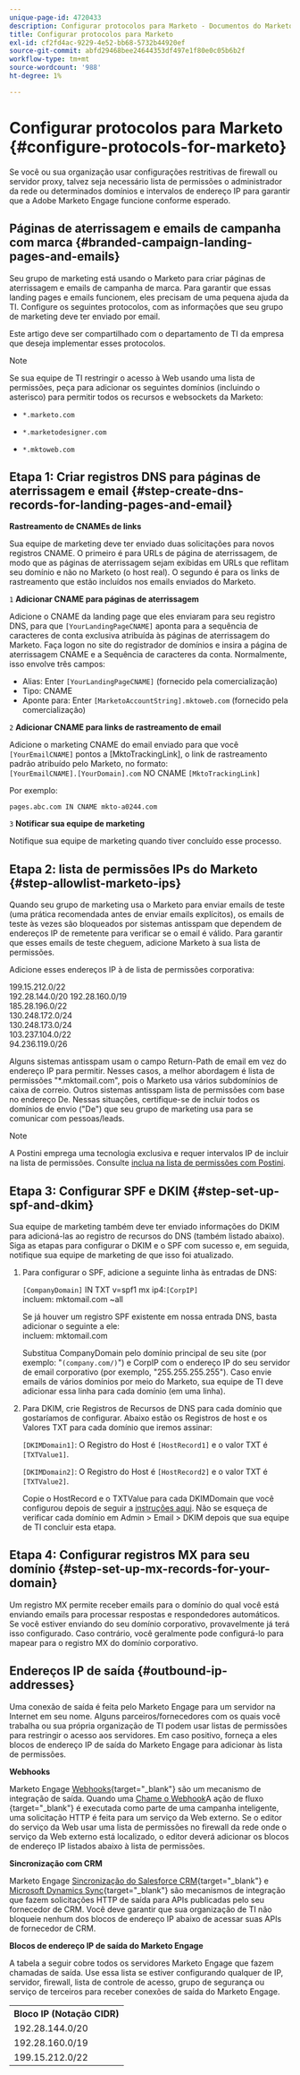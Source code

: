 ```yaml
---
unique-page-id: 4720433
description: Configurar protocolos para Marketo - Documentos do Marketo - Documentação do produto
title: Configurar protocolos para Marketo
exl-id: cf2fd4ac-9229-4e52-bb68-5732b44920ef
source-git-commit: abfd29468bee24644353df497e1f80e0c05b6b2f
workflow-type: tm+mt
source-wordcount: '988'
ht-degree: 1%

---
```


# Configurar protocolos para Marketo {#configure-protocols-for-marketo}

Se você ou sua organização usar configurações restritivas de firewall ou servidor proxy, talvez seja necessário lista de permissões o administrador da rede ou determinados domínios e intervalos de endereço IP para garantir que a Adobe Marketo Engage funcione conforme esperado.

## Páginas de aterrissagem e emails de campanha com marca {#branded-campaign-landing-pages-and-emails}

Seu grupo de marketing está usando o Marketo para criar páginas de aterrissagem e emails de campanha de marca. Para garantir que essas landing pages e emails funcionem, eles precisam de uma pequena ajuda da TI. Configure os seguintes protocolos, com as informações que seu grupo de marketing deve ter enviado por email.

Este artigo deve ser compartilhado com o departamento de TI da empresa que deseja implementar esses protocolos.

>[!NOTE]
>
>Se sua equipe de TI restringir o acesso à Web usando uma  lista de permissões, peça para adicionar os seguintes domínios (incluindo o asterisco) para permitir todos os recursos e websockets da Marketo:

* `*.marketo.com`

* `*.marketodesigner.com`

* `*.mktoweb.com`

## Etapa 1: Criar registros DNS para páginas de aterrissagem e email {#step-create-dns-records-for-landing-pages-and-email}

**Rastreamento de CNAMEs de links**

Sua equipe de marketing deve ter enviado duas solicitações para novos registros CNAME. O primeiro é para URLs de página de aterrissagem, de modo que as páginas de aterrissagem sejam exibidas em URLs que reflitam seu domínio e não no Marketo (o host real). O segundo é para os links de rastreamento que estão incluídos nos emails enviados do Marketo.

`1` **Adicionar CNAME para páginas de aterrissagem**

Adicione o CNAME da landing page que eles enviaram para seu registro DNS, para que `[YourLandingPageCNAME]` aponta para a sequência de caracteres de conta exclusiva atribuída às páginas de aterrissagem do Marketo. Faça logon no site do registrador de domínios e insira a página de aterrissagem CNAME e a Sequência de caracteres da conta. Normalmente, isso envolve três campos:

* Alias: Enter `[YourLandingPageCNAME]` (fornecido pela comercialização)
* Tipo: CNAME
* Aponte para: Enter `[MarketoAccountString].mktoweb.com` (fornecido pela comercialização)

`2` **Adicionar CNAME para links de rastreamento de email**

Adicione o marketing CNAME do email enviado para que você `[YourEmailCNAME]` pontos a [MktoTrackingLink], o link de rastreamento padrão atribuído pelo Marketo, no formato:\
`[YourEmailCNAME].[YourDomain].com` NO CNAME `[MktoTrackingLink]`

Por exemplo:

`pages.abc.com IN CNAME mkto-a0244.com`

`3` **Notificar sua equipe de marketing**

Notifique sua equipe de marketing quando tiver concluído esse processo.

## Etapa 2: lista de permissões IPs do Marketo {#step-allowlist-marketo-ips}

Quando seu grupo de marketing usa o Marketo para enviar emails de teste (uma prática recomendada antes de enviar emails explícitos), os emails de teste às vezes são bloqueados por sistemas antisspam que dependem de endereços IP de remetente para verificar se o email é válido. Para garantir que esses emails de teste cheguem, adicione Marketo à sua lista de permissões.

Adicione esses endereços IP à  de lista de permissões corporativa:

199.15.212.0/22\
192.28.144.0/20 192.28.160.0/19\
185.28.196.0/22\
130.248.172.0/24\
130.248.173.0/24\
103.237.104.0/22\
94.236.119.0/26

Alguns sistemas antisspam usam o campo Return-Path de email em vez do endereço IP para permitir. Nesses casos, a melhor abordagem é lista de permissões &quot;*.mktomail.com&quot;, pois o Marketo usa vários subdomínios de caixa de correio. Outros sistemas antisspam lista de permissões com base no endereço De. Nessas situações, certifique-se de incluir todos os domínios de envio (&quot;De&quot;) que seu grupo de marketing usa para se comunicar com pessoas/leads.

>[!NOTE]
>
>A Postini emprega uma tecnologia exclusiva e requer intervalos IP de  incluir na lista de permissões. Consulte [inclua na lista de permissões com Postini](https://nation.marketo.com/docs/DOC-1066).

## Etapa 3: Configurar SPF e DKIM {#step-set-up-spf-and-dkim}

Sua equipe de marketing também deve ter enviado informações do DKIM para adicioná-las ao registro de recursos do DNS (também listado abaixo). Siga as etapas para configurar o DKIM e o SPF com sucesso e, em seguida, notifique sua equipe de marketing de que isso foi atualizado.

1. Para configurar o SPF, adicione a seguinte linha às entradas de DNS:

   `[CompanyDomain]` IN TXT v=spf1 mx ip4:`[CorpIP]`\
   incluem: mktomail.com ~all

   Se já houver um registro SPF existente em nossa entrada DNS, basta adicionar o seguinte a ele:\
   incluem: mktomail.com

   Substitua CompanyDomain pelo domínio principal de seu site (por exemplo: &quot;`(company.com/)`&quot;) e CorpIP com o endereço IP do seu servidor de email corporativo (por exemplo, &quot;255.255.255.255&quot;). Caso envie emails de vários domínios por meio do Marketo, sua equipe de TI deve adicionar essa linha para cada domínio (em uma linha).

1. Para DKIM, crie Registros de Recursos de DNS para cada domínio que gostaríamos de configurar. Abaixo estão os Registros de host e os Valores TXT para cada domínio que iremos assinar:

   `[DKIMDomain1]`: O Registro do Host é `[HostRecord1]` e o valor TXT é `[TXTValue1]`.

   `[DKIMDomain2]`: O Registro do Host é `[HostRecord2]` e o valor TXT é `[TXTValue2]`.

   Copie o HostRecord e o TXTValue para cada DKIMDomain que você configurou depois de seguir a [instruções aqui](/help/marketo/product-docs/email-marketing/deliverability/set-up-a-custom-dkim-signature.md). Não se esqueça de verificar cada domínio em Admin > Email > DKIM depois que sua equipe de TI concluir esta etapa.

## Etapa 4: Configurar registros MX para seu domínio {#step-set-up-mx-records-for-your-domain}

Um registro MX permite receber emails para o domínio do qual você está enviando emails para processar respostas e respondedores automáticos. Se você estiver enviando do seu domínio corporativo, provavelmente já terá isso configurado. Caso contrário, você geralmente pode configurá-lo para mapear para o registro MX do domínio corporativo.

## Endereços IP de saída {#outbound-ip-addresses}

Uma conexão de saída é feita pelo Marketo Engage para um servidor na Internet em seu nome. Alguns parceiros/fornecedores com os quais você trabalha ou sua própria organização de TI podem usar listas de permissões para restringir o acesso aos servidores. Em caso positivo, forneça a eles blocos de endereço IP de saída do Marketo Engage para adicionar às lista de permissões.

**Webhooks**

Marketo Engage [Webhooks](/help/marketo/product-docs/administration/additional-integrations/create-a-webhook.md){target=&quot;_blank&quot;} são um mecanismo de integração de saída. Quando uma [Chame o Webhook](/help/marketo/product-docs/core-marketo-concepts/smart-campaigns/flow-actions/call-webhook.md)A ação de fluxo {target=&quot;_blank&quot;} é executada como parte de uma campanha inteligente, uma solicitação HTTP é feita para um serviço da Web externo. Se o editor do serviço da Web usar uma  lista de permissões no firewall da rede onde o serviço da Web externo está localizado, o editor deverá adicionar os blocos de endereço IP listados abaixo à lista de permissões.

**Sincronização com CRM**

Marketo Engage [Sincronização do Salesforce CRM](/help/marketo/product-docs/crm-sync/salesforce-sync/sfdc-sync-details/add-an-existing-salesforce-field-to-the-marketo-sync.md){target=&quot;_blank&quot;} e [Microsoft Dynamics Sync](/help/marketo/product-docs/crm-sync/microsoft-dynamics-sync/understanding-the-microsoft-dynamics-sync.md){target=&quot;_blank&quot;} são mecanismos de integração que fazem solicitações HTTP de saída para APIs publicadas pelo seu fornecedor de CRM. Você deve garantir que sua organização de TI não bloqueie nenhum dos blocos de endereço IP abaixo de acessar suas APIs de fornecedor de CRM.

**Blocos de endereço IP de saída do Marketo Engage**

A tabela a seguir cobre todos os servidores Marketo Engage que fazem chamadas de saída. Use essa lista se estiver configurando qualquer  de IP, servidor, firewall, lista de controle de acesso, grupo de segurança ou serviço de terceiros para receber conexões de saída do Marketo Engage.

<table>
 <tbody>
  <tr>
   <th>Bloco IP (Notação CIDR)</th>
  </tr>
  <tr>
   <td>192.28.144.0/20</td>
  </tr>
   <tr>
   <td>192.28.160.0/19</td>
  </tr>
   <tr>
   <td>199.15.212.0/22</td>
  </tr>
 </tbody>
</table>
